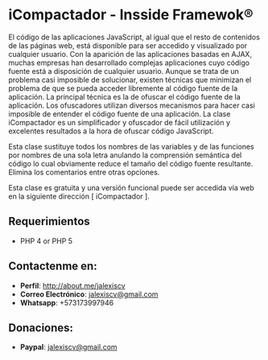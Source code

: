 # iCompactador - Insside Framewok®
El código de las aplicaciones JavaScript, al igual que el resto de contenidos de las páginas web, está disponible para ser accedido y visualizado por cualquier usuario. Con la aparición de las aplicaciones basadas en AJAX, muchas empresas han desarrollado complejas aplicaciones cuyo código fuente está a disposición de cualquier usuario. Aunque se trata de un problema casi imposible de solucionar, existen técnicas que minimizan el problema de que se pueda acceder libremente al código fuente de la aplicación. La principal técnica es la de ofuscar el código fuente de la aplicación. Los ofuscadores utilizan diversos mecanismos para hacer casi imposible de entender el código fuente de una aplicación. La clase iCompactador es un simplificador y ofuscador de fácil utilización y excelentes resultados a la hora de ofuscar código JavaScript. 

Esta clase sustituye todos los nombres de las variables y de las funciones por nombres de una sola letra anulando la comprensión semántica del código lo cual obviamente reduce el tamaño del código fuente resultante. Elimina los comentarios entre otras opciones. 

Esta clase es gratuita y una versión funcional puede ser accedida vía web en la siguiente dirección [ iCompactador ]. 

## Requerimientos
* PHP 4 or PHP 5

## Contactenme en:
* **Perfil**: http://about.me/jalexiscv
* **Correo Electrónico**: jalexiscv@gmail.com
* **Whatsapp**: +573173997946

## Donaciones:
* **Paypal**: jalexiscv@gmail.com
